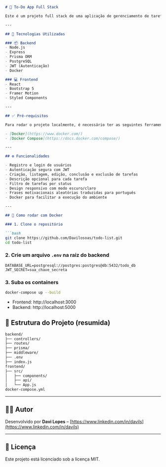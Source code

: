```markdown
# 📝 To-Do App Full Stack

Este é um projeto full stack de uma aplicação de gerenciamento de tarefas com autenticação de usuários, desenvolvido como teste técnico.

---

## 🚀 Tecnologias Utilizadas

### 📦 Backend
- Node.js
- Express
- Prisma ORM
- PostgreSQL
- JWT (Autenticação)
- Docker

### 💻 Frontend
- React
- Bootstrap 5
- Framer Motion
- Styled Components

---

## ✅ Pré-requisitos

Para rodar o projeto localmente, é necessário ter as seguintes ferramentas instaladas:

- [Docker](https://www.docker.com/)
- [Docker Compose](https://docs.docker.com/compose/)

---

## ⚙️ Funcionalidades

- Registro e login de usuários
- Autenticação segura com JWT
- Criação, listagem, edição, conclusão e exclusão de tarefas
- Descrição opcional para cada tarefa
- Filtro de tarefas por status
- Design responsivo com modo escuro/claro
- Frases motivacionais aleatórias traduzidas para português
- Docker para facilitar a execução do ambiente

---

## 🐳 Como rodar com Docker

### 1. Clone o repositório

```bash
git clone https://github.com/Davilosoas/todo-list.git
cd todo-list
```

### 2. Crie um arquivo `.env` na raiz do backend

```env
DATABASE_URL=postgresql://postgres:postgres@db:5432/todo_db
JWT_SECRET=sua_chave_secreta
```

### 3. Suba os containers

```bash
docker-compose up --build
```

- Frontend: http://localhost:3000  
- Backend: http://localhost:5000



## 📁 Estrutura do Projeto (resumida)

```txt
backend/
├── controllers/
├── routes/
├── prisma/
├── middleware/
├── .env
├── index.js
frontend/
├── src/
│   ├── components/
│   ├── api/
│   └── App.js
docker-compose.yml
```

---

## 👨‍💻 Autor

Desenvolvido por **Davi Lopes** – [https://www.linkedin.com/in/davils](https://www.linkedin.com/in/davils)

---

## 📝 Licença

Este projeto está licenciado sob a licença MIT.
